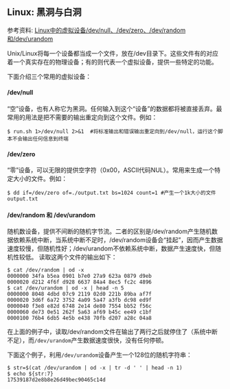 ## Linux: 黑洞与白洞

参考资料: [Linux中的虚拟设备/dev/null、/dev/zero、/dev/random和/dev/urandom](https://blog.csdn.net/sinat_26058371/article/details/86754683)

Unix/Linux将每一个设备都当成一个文件，放在/dev目录下。这些文件有的对应着一个真实存在的物理设备；有的则代表一个虚拟设备，提供一些特定的功能。

下面介绍三个常用的虚拟设备：

#### /dev/null

“空”设备，也有人称它为黑洞。任何输入到这个“设备”的数据都将被直接丢弃。最常用的用法是把不需要的输出重定向到这个文件。例如：

```shell
$ run.sh 1>/dev/null 2>&1  #将标准输出和错误输出重定向到/dev/null，运行这个脚本不会输出任何信息到终端
```

#### /dev/zero

“零”设备，可以无限的提供空字符（0x00，ASCII代码NUL）。常用来生成一个特定大小的文件。例如：

```shell
$ dd if=/dev/zero of=./output.txt bs=1024 count=1 #产生一个1k大小的文件output.txt
```

#### /dev/random 和 /dev/urandom

随机数设备，提供不间断的随机字节流。二者的区别是/dev/random产生随机数据依赖系统中断，当系统中断不足时，/dev/random设备会“挂起”，因而产生数据速度较慢，但随机性好；/dev/urandom不依赖系统中断，数据产生速度快，但随机性较低。
读取这两个文件的输出如下：

```shell
$ cat /dev/random | od -x
0000000 34fa b5ea 0901 b7e0 27a9 623a 0879 d9eb
0000020 d212 4f6f d928 6637 84a4 8ec5 fc2c 4896
$ cat /dev/urandom | od -x | head -n 5
0000000 8048 4dbd 07c9 2119 02d0 221b 89ba af7f
0000020 3d6f 6a72 3752 4a09 5a47 a3fb dc98 ed9f
0000040 f3e8 e82d 6748 2e14 de80 7554 bb52 f56c
0000060 de73 0e51 262f 5a63 af69 b45c ee49 c1bf
0000100 76b4 6db5 4e5b e438 70fb d207 a28c 04a8
```

在上面的例子中，读取/dev/random文件在输出了两行之后就停住了（系统中断不足），而`/dev/urandom`产生数据速度很快，没有任何停顿。

下面这个例子，利用`/dev/urandom`设备产生一个128位的随机字符串：

```shell
$ str=$(cat /dev/urandom | od -x | tr -d ' ' | head -n 1)
$ echo ${str:7}
17539187d2e8b8e26d49bec90465c14d
```

